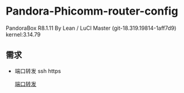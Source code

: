 # Pandora-Phicomm-router-config

PandoraBox R8.1.11 By Lean / LuCI Master (git-18.319.19814-1aff7d9)  kernel:3.14.79 

## 需求

- 端口转发 ssh https

    [端口转发](./port_forward/README.md)
